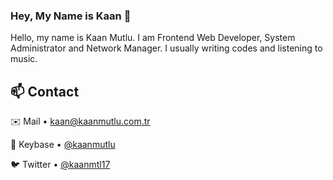 ### Hey, My Name is Kaan 👋

Hello, my name is Kaan Mutlu. I am Frontend Web Developer, System Administrator and Network Manager. I usually writing codes and listening to music.

## 📫 Contact
✉️ Mail • [kaan@kaanmutlu.com.tr](mailto:kaan@kaanmutlu.com.tr)

🔑 Keybase • [@kaanmutlu](https://keybase.io/kaanmutlu)

🐦 Twitter • [@kaanmtl17](https://twitter.com/kaanmtl17)
